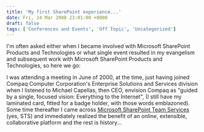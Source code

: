 ```yaml
---
title: 'My first SharePoint experience...'
date: Fri, 14 Mar 2008 23:01:00 +0000
draft: false
tags: ['Conferences and Events', 'Off Topic', 'Uncategorized']
---
```


I'm often asked either when I became involved with Microsoft SharePoint Products and Technologies or what single event resulted in my evangelism and subsequent work with Microsoft SharePoint Products and Technologies, so here we go:

I was attending a meeting in June of 2000, at the time, just having joined Compaq Computer Corporation's Enterprise Solutions and Services division when I listened to Michael Capellas, then CEO, envision Compaq as "guided by a single, focused vision: Everything to the Internet", (I still have my laminated card, fitted for a badge holder, with those words emblazoned).  Some time thereafter I came across [Microsoft SharePoint Team Services](http://technet.microsoft.com/en-us/windowsserver/sharepoint/bb741069.aspx) (yes, STS) and immediately realized the benefit of an online, extensible, collaborative platform and the rest is history...
